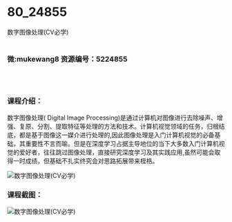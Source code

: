 # 80_24855
数字图像处理(CV必学)
<br/></br>
<h3>微:mukewang8 资源编号：5224855</h3>
<br/></br>
<h3>课程介绍：</h3>
<p><a title="查看与 数字图像处理 相关的文章" target="_blank">数字图像处理</a>( Digital Image Processing)是通过计算机对图像进行去除噪声、增强、复原、分割、提取特征等处理的方法和技术。计算机视觉领域的任务，归根结底，都是基于图像这一媒介进行处理的,因此图像处理是入门计算机视觉的必备基础，其重要性不言而喻。但是在深度学习占据主导地位的当下大多数入门计算机视觉的爱好者，往往跳过图像处理，直接研究深度学习及其实践应用,虽然可能会取得一时成绩，但基础不扎实终究会对思路拓展带来桎梏。</p>
<p><img src="https://www.ko996.com/wp-content/uploads/img/2022/06/1-86-300x191.png" alt="数字图像处理(CV必学)"></p>
<div class="info-desc">
<h3>课程截图：</h3>
<p><img src="https://www.ko996.com/wp-content/uploads/img/2022/06/2-78.png" alt="数字图像处理(CV必学)"></p>


			
</div>
